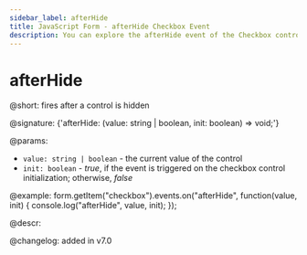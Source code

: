 ```yaml
---
sidebar_label: afterHide
title: JavaScript Form - afterHide Checkbox Event 
description: You can explore the afterHide event of the Checkbox control of Form in the documentation of the DHTMLX JavaScript UI library. Browse developer guides and API reference, try out code examples and live demos, and download a free 30-day evaluation version of DHTMLX Suite.
---
```


# afterHide

@short: fires after a control is hidden

@signature: {'afterHide: (value: string | boolean, init: boolean) => void;'}

@params:
- `value: string | boolean` - the current value of the control
- `init: boolean` - *true*, if the event is triggered on the checkbox control initialization; otherwise, *false*

@example:
form.getItem("checkbox").events.on("afterHide", function(value, init) {
    console.log("afterHide", value, init);
});

@descr:

@changelog: added in v7.0
